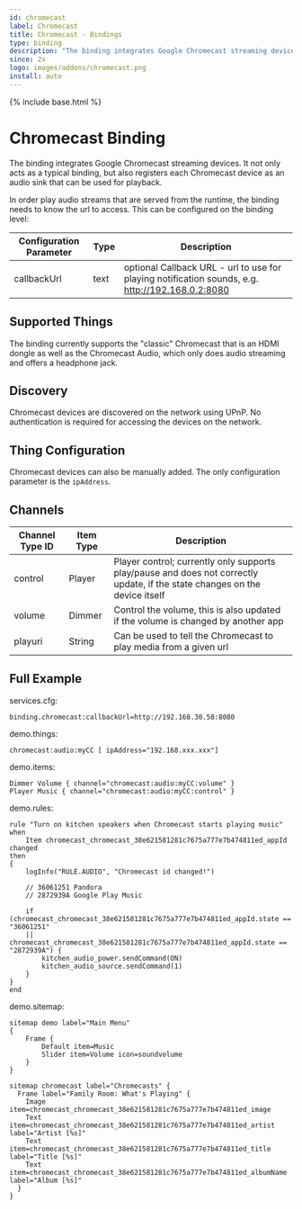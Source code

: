 ```yaml
---
id: chromecast
label: Chromecast
title: Chromecast - Bindings
type: binding
description: "The binding integrates Google Chromecast streaming devices."
since: 2x
logo: images/addons/chromecast.png
install: auto
---
```


<!-- Attention authors: Do not edit directly. Please add your changes to the appropriate source repository -->

{% include base.html %}

# Chromecast Binding

The binding integrates Google Chromecast streaming devices.
It not only acts as a typical binding, but also registers each Chromecast device as an audio sink that can be used for playback.

In order play audio streams that are served from the runtime, the binding needs to know the url to access.
This can be configured on the binding level:

| Configuration Parameter | Type | Description                                                                                        |
|-------------------------|------|----------------------------------------------------------------------------------------------------|
| callbackUrl             | text | optional Callback URL - url to use for playing notification sounds, e.g. <http://192.168.0.2:8080> |

## Supported Things

The binding currently supports the "classic" Chromecast that is an HDMI dongle as well as the Chromecast Audio, which only does audio streaming and offers a headphone jack.

## Discovery

Chromecast devices are discovered on the network using UPnP.
No authentication is required for accessing the devices on the network.

## Thing Configuration

Chromecast devices can also be manually added.
The only configuration parameter is the `ipAddress`.

## Channels

| Channel Type ID | Item Type | Description                                                                                                                 |
|-----------------|-----------|-----------------------------------------------------------------------------------------------------------------------------|
| control         | Player    | Player control; currently only supports play/pause and does not correctly update, if the state changes on the device itself |
| volume          | Dimmer    | Control the volume, this is also updated if the volume is changed by another app                                            |
| playuri         | String    | Can be used to tell the Chromecast to play media from a given url                                                           |


## Full Example

services.cfg:

```
binding.chromecast:callbackUrl=http://192.168.30.58:8080
```

demo.things:

```
chromecast:audio:myCC [ ipAddress="192.168.xxx.xxx"]
```

demo.items:

```
Dimmer Volume { channel="chromecast:audio:myCC:volume" }
Player Music { channel="chromecast:audio:myCC:control" }
```

demo.rules:

```
rule "Turn on kitchen speakers when Chromecast starts playing music"
when
    Item chromecast_chromecast_38e621581281c7675a777e7b474811ed_appId changed
then
{
	logInfo("RULE.AUDIO", "Chromecast id changed!")

	// 36061251 Pandora
	// 2872939A Google Play Music

	if (chromecast_chromecast_38e621581281c7675a777e7b474811ed_appId.state == "36061251"
	|| chromecast_chromecast_38e621581281c7675a777e7b474811ed_appId.state == "2872939A") {
		kitchen_audio_power.sendCommand(ON)
		kitchen_audio_source.sendCommand(1)
	}
}
end
```

demo.sitemap:

```
sitemap demo label="Main Menu"
{
    Frame {
        Default item=Music
        Slider item=Volume icon=soundvolume
    }
}
```

```
sitemap chromecast label="Chromecasts" {
  Frame label="Family Room: What's Playing" {
    Image item=chromecast_chromecast_38e621581281c7675a777e7b474811ed_image
    Text item=chromecast_chromecast_38e621581281c7675a777e7b474811ed_artist label="Artist [%s]"
    Text item=chromecast_chromecast_38e621581281c7675a777e7b474811ed_title label="Title [%s]"
    Text item=chromecast_chromecast_38e621581281c7675a777e7b474811ed_albumName label="Album [%s]"
  }
}
```
